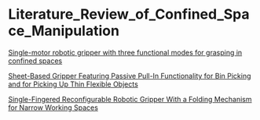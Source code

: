 # Literature_Review_of_Confined_Space_Manipulation

[Single-motor robotic gripper with three functional modes for grasping in confined spaces](https://arxiv.org/pdf/2310.17192)

[Sheet-Based Gripper Featuring Passive Pull-In Functionality for Bin Picking and for Picking Up Thin Flexible Objects](https://ieeexplore.ieee.org/stamp/stamp.jsp?tp=&arnumber=8976088)

[Single-Fingered Reconfigurable Robotic Gripper With a Folding Mechanism for Narrow Working Spaces](https://ieeexplore.ieee.org/stamp/stamp.jsp?tp=&arnumber=9834072)
